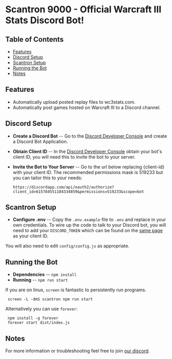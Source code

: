 # Scantron 9000 - Official Warcraft III Stats Discord Bot!

## Table of Contents

- [Features](#features)
- [Discord Setup](#discord-setup)
- [Scantron Setup](#scantron-setup)
- [Running the Bot](#running-the-bot)
- [Notes](#notes)

## Features

* Automatically upload posted replay files to wc3stats.com.
* Automatically post games hosted on Warcraft III to a Discord channel.

## Discord Setup

* **Create a Discord Bot** -- Go to the [Discord Developer Console](https://discordapp.com/developers/applications/me) and create a Discord Bot Application.
* **Obtain Client ID** -- In the [Discord Developer Console](https://discordapp.com/developers/applications/me) obtain your bot's client ID, you will need this to invite the bot to your server.
* **Invite the Bot to Your Server** -- Go to the url below replacing {client-id} with your client ID. The recommended permissions mask is 519233 but you can tailor this to your needs:

      https://discordapp.com/api/oauth2/authorize?client_id=615784551184334859&permissions=519233&scope=bot

## Scantron Setup

* **Configure .env** -- Copy the `.env.example` file to `.env` and replace in your own credentials. To wire up the code to talk to your Discord bot, you will need to add your `DISCORD_TOKEN` which can be found on the [same page](https://discordapp.com/developers/applications/me) as your client ID.

You will also need to edit `config/config.js` as appropriate.

## Running the Bot

* **Dependencies** -- `npm install`
* **Running** -- `npm run start`

If you are on linux, `screen` is fantastic to persistently run programs.

     screen -L -dmS scantron npm run start

Alternatively you can use `forever`:

     npm install -g forever
     forever start dist/index.js

## Notes

For more information or troubleshooting feel free to join [our discord](https://discord.gg/N3VGkUM).
